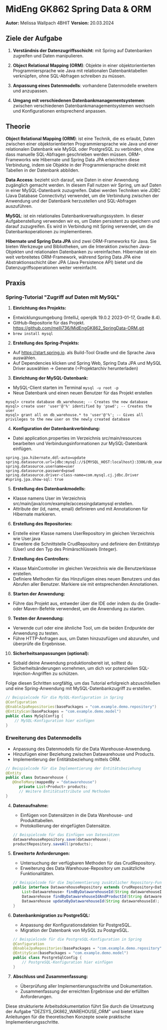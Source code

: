 # MidEng GK862 Spring Data & ORM
**Autor:** Melissa Wallpach 4BHIT
**Version:** 20.03.2024

## Ziele der Aufgabe

1. **Verständnis der Datenzugriffsschicht**: mit Spring auf Datenbanken zugreifen und Daten manipulieren. 

2. **Object Relational Mapping (ORM)**: Objekte in einer objektorientierten Programmiersprache wie Java mit relationalen Datenbanktabellen verknüpfen, ohne SQL-Abfragen schreiben zu müssen.

3. **Anpassung eines Datenmodells**: vorhandene Datenmodelle  erweitern und anzupassen.

4. **Umgang mit verschiedenen Datenbankmanagementsystemen**: zwischen verschiedenen Datenbankmanagementsystemen wechseln und Konfigurationen entsprechend anpassen. 


## Theorie

**Object Relational Mapping (ORM)**:
ist eine Technik, die es erlaubt, Daten zwischen einer objektorientierten Programmiersprache wie Java und einer relationalen Datenbank wie MySQL oder PostgreSQL zu verbinden, ohne dass manuelle SQL-Abfragen geschrieben werden müssen. ORM-Frameworks wie Hibernate und Spring Data JPA erleichtern diese Verbindung, indem sie Objekte in der Programmiersprache direkt mit Tabellen in der Datenbank abbilden.

**Data Access**:
bezieht sich darauf, wie Daten in einer Anwendung zugänglich gemacht werden. In diesem Fall nutzen wir Spring, um auf Daten in einer MySQL-Datenbank zuzugreifen. Dabei werden Techniken wie JDBC (Java Database Connectivity) verwendet, um die Verbindung zwischen der Anwendung und der Datenbank herzustellen und SQL-Abfragen auszuführen.

**MySQL**:
ist ein relationales Datenbankverwaltungssystem. In dieser Aufgabenstellung verwenden wir es, um Daten persistent zu speichern und darauf zuzugreifen. Es wird in Verbindung mit Spring verwendet, um die Datenbankoperationen zu implementieren.

**Hibernate und Spring Data JPA**
sind zwei ORM-Frameworks für Java. Sie bieten Werkzeuge und Bibliotheken, um die Interaktion zwischen Java-Objekten und relationalen Datenbanken zu vereinfachen. Hibernate ist ein weit verbreitetes ORM-Framework, während Spring Data JPA eine Abstraktionsschicht über JPA (Java Persistence API) bietet und die Datenzugriffsoperationen weiter vereinfacht.

## Praxis

### Spring-Tutorial "Zugriff auf Daten mit MySQL"

1. **Einrichtung des Projekts:**
- Entwicklungsumgebung (IntelliJ, openjdk 19.0.2 2023-01-17, Gradle 8.4).
- GitHub-Repositorie für das Projekt. https://github.com/melli736/MidEngGK862_SpringData-ORM.git
- `brew install mysql`
   
2. **Erstellung des Spring-Projekts:**
- Auf https://start.spring.io. als Build-Tool Gradle und die Sprache Java auswählen.
- Auf Dependencies klicken und Spring Web, Spring Data JPA und MySQL Driver auswählen -> Generate (=Projektarchiv herunterladen)

3. **Einrichtung der MySQL-Datenbank:**
- MySQL-Client starten im Terminal `mysql -u root -p`   
- Neue Datenbank und einen neuen Benutzer für das Projekt erstellen

```
mysql> create database db_warehouse; -- Creates the new database
mysql> create user 'user'@'%' identified by 'pswd'; -- Creates the user
mysql> grant all on db_warehouse.* to 'user'@'%'; -- Gives all privileges to the new user on the newly created database
```

4. **Konfiguration der Datenbankverbindung:**
- Datei application.properties im Verzeichnis src/main/resources bearbeiten und Verbindungsinformationen zur MySQL-Datenbank einfügen.
```
spring.jpa.hibernate.ddl-auto=update
spring.datasource.url=jdbc:mysql://${MYSQL_HOST:localhost}:3306/db_example
spring.datasource.username=user
spring.datasource.password=pswd
spring.datasource.driver-class-name=com.mysql.cj.jdbc.Driver
#spring.jpa.show-sql: true
```

5. **Erstellung des Datenbankmodells:**
- Klasse namens User im Verzeichnis src/main/java/com/example/accessingdatamysql erstellen.
- Attribute der (id, name, email) definieren und mit Annotationen für Hibernate markieren.
   
6. **Erstellung des Repositories:**
- Erstelle einer Klasse namens UserRepository im gleichen Verzeichnis wie User.java
- Erweitere die Schnittstelle CrudRepository und definiere den Entitätstyp (User) und den Typ des Primärschlüssels (Integer).

7. **Erstellung des Controllers:**
- Klasse MainController im gleichen Verzeichnis wie die Benutzerklasse erstellen.
- Definiere Methoden für das Hinzufügen eines neuen Benutzers und das Abrufen aller Benutzer. Markiere sie mit entsprechenden Annotationen.

8. **Starten der Anwendung:**
- Führe das Projekt aus, entweder über die IDE oder indem du die Gradle- oder Maven-Befehle verwendest, um die Anwendung zu starten.

9. **Testen der Anwendung:**
- Verwende curl oder eine ähnliche Tool, um die beiden Endpunkte der Anwendung zu testen.
- Führe HTTP-Anfragen aus, um Daten hinzuzufügen und abzurufen, und überprüfe die Ergebnisse.

10. **Sicherheitsanpassungen (optional):**
- Sobald deine Anwendung produktionsbereit ist, solltest du Sicherheitsänderungen vornehmen, um dich vor potenziellen SQL-Injection-Angriffen zu schützen.

Folge diesen Schritten sorgfältig, um das Tutorial erfolgreich abzuschließen und eine Spring-Anwendung mit MySQL-Datenbankzugriff zu erstellen.

```java
// Beispielcode für die MySQL-Konfiguration in Spring
@Configuration
@EnableJpaRepositories(basePackages = "com.example.demo.repository")
@EntityScan(basePackages = "com.example.demo.model")
public class MySqlConfig {
    // MySQL-Konfiguration hier einfügen
}
```

### Erweiterung des Datenmodells
- Anpassung des Datenmodells für die Data Warehouse-Anwendung.
- Hinzufügen einer Beziehung zwischen Datawarehouse und Products.
- Implementierung der Entitätsbeziehung mittels ORM.

```java
// Beispielcode für die Implementierung der Entitätsbeziehung
@Entity
public class Datawarehouse {
   @OneToMany(mappedBy = "datawarehouse")
      private List<Product> products;
      // Weitere Entitätsattribute und Methoden
}
```

4. **Datenaufnahme:**
   - Einfügen von Datensätzen in die Data Warehouse- und Produkttabellen.
   - Protokollierung der eingefügten Datensätze.

   ```java
   // Beispielcode für das Einfügen von Datensätzen
   datawarehouseRepository.save(datawarehouse);
   productRepository.saveAll(products);
   ```

5. **Erweiterte Anforderungen:**
   - Untersuchung der verfügbaren Methoden für das CrudRepository.
   - Erweiterung des Data Warehouse-Repository um zusätzliche Funktionalitäten.

   ```java
   // Beispielcode für die Implementierung zusätzlicher Repository-Funktionen
   public interface DatawarehouseRepository extends CrudRepository<Datawarehouse, Long> {
       List<Datawarehouse> findByDatawarehouseId(String datawarehouseId);
       Datawarehouse findByDatawarehouseIdAndProductId(String datawarehouseId, String productId);
       Datawarehouse updateByDatawarehouseId(String datawarehouseId);
   }
   ```

6. **Datenbankmigration zu PostgreSQL:**
   - Anpassung der Konfigurationsdateien für PostgreSQL.
   - Migration der Datenbank von MySQL zu PostgreSQL.

   ```java
   // Beispielcode für die PostgreSQL-Konfiguration in Spring
   @Configuration
   @EnableJpaRepositories(basePackages = "com.example.demo.repository")
   @EntityScan(basePackages = "com.example.demo.model")
   public class PostgreSqlConfig {
       // PostgreSQL-Konfiguration hier einfügen
   }
   ```

7. **Abschluss und Zusammenfassung:**
   - Überprüfung aller Implementierungsschritte und Dokumentation.
   - Zusammenfassung der erreichten Ergebnisse und der erfüllten Anforderungen.

Diese strukturierte Arbeitsdokumentation führt Sie durch die Umsetzung der Aufgabe "DEZSYS_GK862_WAREHOUSE_ORM" und bietet klare Anleitungen für die theoretischen Konzepte sowie praktische Implementierungsschritte.
